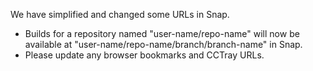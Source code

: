 We have simplified and changed some URLs in Snap.

* Builds for a repository named "user-name/repo-name" will now be available at "user-name/repo-name/branch/branch-name" in Snap.
* Please update any browser bookmarks and CCTray URLs.
